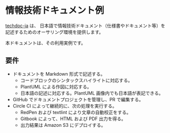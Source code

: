 # 情報技術ドキュメント例

[techdoc-ja](https://github.com/classmethod/techdoc-ja) は、
日本語で情報技術ドキュメント（仕様書やドキュメント等）を記述するためのオーサリング環境を提供します。

本ドキュメントは、その利用実例です。

## 要件

- ドキュメントを Markdown 形式で記述する。
    - コードブロックのシンタックスハイライトに対応する。
    - PlantUML による作図に対応する。
    - 日本語の記述に対応する。PlantUML 画像内でも日本語が表記できる。
- GitHub でドキュメントプロジェクトを管理し、PR で編集する。
- Circle CI によって継続的に、次の処理を実行する。
    - RedPen および textlint により文章の自動校正をする。
    - Gitbook によって、HTML および PDF 出力を得る。
    - 出力結果は Amazon S3 にデプロイする。
